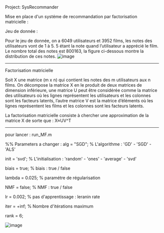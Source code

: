 Project: SysRecommander

Mise en place d'un systéme de recommandation par factorisation matricielle :

Jeu de donnée :


Pour le jeu de donnée, on a 6049 utilisateurs et 3952 films, les notes des utilisateurs vont de 1 à 5. 5 étant la note quand l’utilisateur a apprécié le film.
Le nombre total des notes est 800163, la figure ci-dessous montre la distribution de ces notes.
![image](https://user-images.githubusercontent.com/26902337/194694356-dec9a4e4-09bd-41b3-a156-32560d664b05.png)

--------------------
Factorisation matricielle

Soit X une matrice (m x n) qui contient les notes des m utilisateurs aux n films.
On décompose la matrice X en le produit de deux matrices de dimension inférieure, une matrice U peut être considérée comme la matrice des utilisateurs où les lignes représentent les utilisateurs et les colonnes sont les facteurs latents, l’autre matrice V est la matrice d’éléments où les lignes représentent les films et les colonnes sont les facteurs latents.

La factorisation matricielle consiste à chercher une approximation de la matrice X de sorte que : X≈UV^T

----------------------
pour lancer : run_MF.m 

%% Parameters a changer :
 alg = "SGD";               % L'algorithme     : 'GD' - 'SGD' - 'ALS'
 
 init = 'svd';              % L'initialisation : 'random' - 'ones' - 'average' - 'svd'
 
 biais = true;              % biais : true / false
 
 lambda = 0.025;            % paramétre de régularisation
 
 NMF = false;               % NMF : true / false
 
 lr = 0.002;                % pas d'apprentissage : leranin rate
 
 iter = +inf;               % Nombre d'itérations maximum
 
 rank = 6; 
 
 ![image](https://user-images.githubusercontent.com/26902337/194698978-c58ee274-349f-4477-a81a-6c4073a7599c.png)

